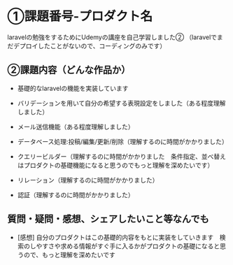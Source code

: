 # ①課題番号-プロダクト名
laravelの勉強をするためにUdemyの講座を自己学習しました②
（laravelでまだデプロイしたことがないので、コーディングのみです）

## ②課題内容（どんな作品か）
- 基礎的なlaravelの機能を実装しています

- バリデーションを用いて自分の希望する表現設定をしました（ある程度理解しました）

- メール送信機能（ある程度理解しました）
- データベース処理:投稿/編集/更新/削除（理解するのに時間がかかりました）
- クエリービルダー（理解するのに時間がかかりました　条件指定、並べ替えはプロダクトの基礎機能になると思うのでもっと理解を深めたいです）
- リレーション（理解するのに時間がかかりました）
- 認証（理解するのに時間がかかりました）

## 質問・疑問・感想、シェアしたいこと等なんでも
- [感想] 自分のプロダクトはこの基礎的内容をもとに実装をしていきます　検索のしやすさや求める情報がすぐ手に入るかがプロダクトの基礎になると思うので、もっと理解を深めたいです
